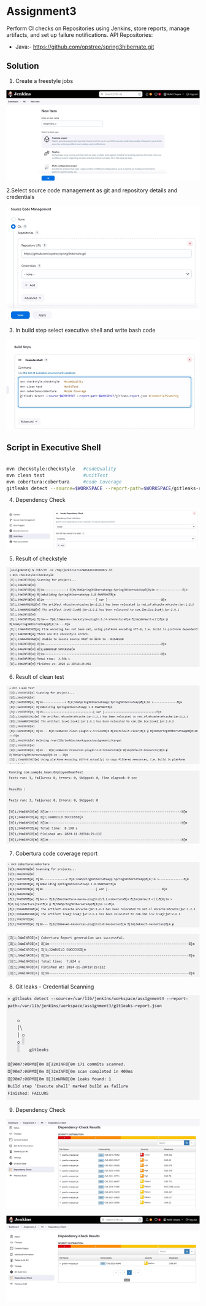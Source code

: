 # Assignment3

Perform CI checks on  Repositories using Jenkins, store reports, manage artifacts, and set up failure notifications.
API Repositories:
- Java:- https://github.com/opstree/spring3hibernate.git

## Solution

1. Create  a freestyle jobs

![App Screenshot](https://github.com/rohitchopra-git/assignment2/blob/89982913093d7301f24261766fd483667f60cc50/assignment_jenkins_3/New.JPG)

2.Select source code management as git and repository details and credentials

![App Screenshot](https://github.com/rohitchopra-git/assignment2/blob/19b20aaffe3ab3099ccd2fbc45ea242f5ca5b621/assignment_jenkins_3/scm.JPG)

3. In build step select executive shell and write bash code

![App Screenshot](https://github.com/rohitchopra-git/assignment2/blob/d45d5d788cd9f31c8ae4094ebff669df49283817/assignment_jenkins_3/Build.JPG)

   
## Script in Executive Shell

```bash
  
mvn checkstyle:checkstyle   #codeQuality
mvn clean test              #unitTest
mvn cobertura:cobertura     #code Coverage
gitleaks detect --source=$WORKSPACE --report-path=$WORKSPACE/gitleaks-report.json #credentialScanning

```


4. Dependency Check

![App Screenshot](https://github.com/rohitchopra-git/assignment2/blob/d45d5d788cd9f31c8ae4094ebff669df49283817/assignment_jenkins_3/DependencyJPG.JPG)

 
5. Result of checkstyle

![App Screenshot](https://github.com/rohitchopra-git/assignment2/blob/d45d5d788cd9f31c8ae4094ebff669df49283817/assignment_jenkins_3/checkstyle.JPG)


6. Result of clean test

![App Screenshot](https://github.com/rohitchopra-git/assignment2/blob/d45d5d788cd9f31c8ae4094ebff669df49283817/assignment_jenkins_3/clean.JPG)


![App Screenshot](https://github.com/rohitchopra-git/assignment2/blob/d45d5d788cd9f31c8ae4094ebff669df49283817/assignment_jenkins_3/clean1.JPG)

7. Cobertura code coverage report

![App Screenshot](https://github.com/rohitchopra-git/assignment2/blob/d45d5d788cd9f31c8ae4094ebff669df49283817/assignment_jenkins_3/cobertura.JPG)


![App Screenshot](https://github.com/rohitchopra-git/assignment2/blob/d45d5d788cd9f31c8ae4094ebff669df49283817/assignment_jenkins_3/cobertura1.JPG)

8. Git leaks - Credential Scanning
   
![App Screenshot](https://github.com/rohitchopra-git/assignment2/blob/d45d5d788cd9f31c8ae4094ebff669df49283817/assignment_jenkins_3/gitleaks.JPG)

9. Dependency Check

![App Screenshot](https://github.com/rohitchopra-git/assignment2/blob/fe01e5af0a8786e8299ffa805e655ddebf0aa0c8/assignment_jenkins_3/Dependency1.JPG)

![App Screenshot](https://github.com/rohitchopra-git/assignment2/blob/fe01e5af0a8786e8299ffa805e655ddebf0aa0c8/assignment_jenkins_3/Dependency2.JPG)


   
